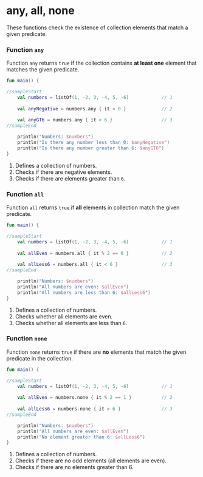 # any, all, none

These functions check the existence of collection elements that match a given predicate.

### Function `any`

Function `any` returns `true` if the collection contains **at least one** element that matches the given predicate.

```kotlin
fun main() {

//sampleStart
    val numbers = listOf(1, -2, 3, -4, 5, -6)            // 1
    
    val anyNegative = numbers.any { it < 0 }             // 2
    
    val anyGT6 = numbers.any { it > 6 }                  // 3
//sampleEnd

    println("Numbers: $numbers")
    println("Is there any number less than 0: $anyNegative")
    println("Is there any number greater than 6: $anyGT6")
}
```

1. Defines a collection of numbers.
2. Checks if there are negative elements.
3. Checks if there are elements greater than `6`.

### Function `all`

Function `all` returns `true` if **all** elements in collection match the given predicate.

```kotlin
fun main() {

//sampleStart
    val numbers = listOf(1, -2, 3, -4, 5, -6)            // 1
    
    val allEven = numbers.all { it % 2 == 0 }            // 2
    
    val allLess6 = numbers.all { it < 6 }                // 3
//sampleEnd

    println("Numbers: $numbers")
    println("All numbers are even: $allEven")
    println("All numbers are less than 6: $allLess6")
}
```

1. Defines a collection of numbers.
2. Checks whether all elements are even.
3. Checks whether all elements are less than `6`.

### Function `none`

Function `none` returns `true` if there are **no** elements that match the given predicate in the collection.

```kotlin
fun main() {

//sampleStart
    val numbers = listOf(1, -2, 3, -4, 5, -6)            // 1
    
    val allEven = numbers.none { it % 2 == 1 }           // 2
    
    val allLess6 = numbers.none { it > 6 }               // 3
//sampleEnd

    println("Numbers: $numbers")
    println("All numbers are even: $allEven")
    println("No element greater than 6: $allLess6")
}
```

1. Defines a collection of numbers.
2. Checks if there are no odd elements (all elements are even).
3. Checks if there are no elements greater than 6.
 
